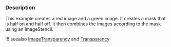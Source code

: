 ### Description

This example creates a red image and a green image. It creates a mask that is half on and half off. It then combines the images according to the mask using an ImageStencil.

!!! seealso
    [ImageTransparency](../../Visualization/ImageTransparency) and [Transparency](../Transparency)
